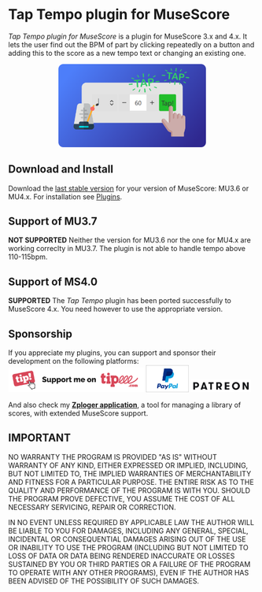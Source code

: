 # Tap Tempo plugin for MuseScore
*Tap Tempo plugin for MuseScore* is a plugin for MuseScore 3.x and 4.x. It lets the user find out the BPM of part by clicking repeatedly on a button and adding this to the score as a new tempo text or changing an existing one.
<p align="center"><img src="/taptempo/logoTapTempo.png" Alt="logo" width="300" /></p>

## Download and Install ##
Download the [last stable version](https://github.com/lgvr123/musescore-taptempo/releases) for your version of MuseScore: MU3.6 or MU4.x.
For installation see [Plugins](https://musescore.org/en/handbook/3/plugins).

## Support of MU3.7
**NOT SUPPORTED**
Neither the version for MU3.6 nor the one for MU4.x are working correclty in MU3.7. The plugin is not able to handle tempo above 110-115bpm.

## Support of MS4.0
**SUPPORTED**
The *Tap Tempo* plugin has been ported successfully to MuseScore 4.x. You need however to use the appropriate version. 

## Sponsorship ##
If you appreciate my plugins, you can support and sponsor their development on the following platforms:
[<img src="/support/Button-Tipeee.png" alt="Support me on Tipee" height="50"/>](https://www.tipeee.com/parkingb) 
[<img src="/support/paypal.jpg" alt="Support me on Paypal" height="55"/>](https://www.paypal.me/LaurentvanRoy) 
[<img src="/support/patreon.png" alt="Support me on Patreon" height="25"/>](https://patreon.com/parkingb)

And also check my **[Zploger application](https://www.parkingb.be/zploger)**, a tool for managing a library of scores, with extended MuseScore support.

## IMPORTANT
NO WARRANTY THE PROGRAM IS PROVIDED "AS IS" WITHOUT WARRANTY OF ANY KIND, EITHER EXPRESSED OR IMPLIED, INCLUDING, BUT NOT LIMITED TO, THE IMPLIED WARRANTIES OF MERCHANTABILITY AND FITNESS FOR A PARTICULAR PURPOSE. THE ENTIRE RISK AS TO THE QUALITY AND PERFORMANCE OF THE PROGRAM IS WITH YOU. SHOULD THE PROGRAM PROVE DEFECTIVE, YOU ASSUME THE COST OF ALL NECESSARY SERVICING, REPAIR OR CORRECTION.

IN NO EVENT UNLESS REQUIRED BY APPLICABLE LAW THE AUTHOR WILL BE LIABLE TO YOU FOR DAMAGES, INCLUDING ANY GENERAL, SPECIAL, INCIDENTAL OR CONSEQUENTIAL DAMAGES ARISING OUT OF THE USE OR INABILITY TO USE THE PROGRAM (INCLUDING BUT NOT LIMITED TO LOSS OF DATA OR DATA BEING RENDERED INACCURATE OR LOSSES SUSTAINED BY YOU OR THIRD PARTIES OR A FAILURE OF THE PROGRAM TO OPERATE WITH ANY OTHER PROGRAMS), EVEN IF THE AUTHOR HAS BEEN ADVISED OF THE POSSIBILITY OF SUCH DAMAGES.
